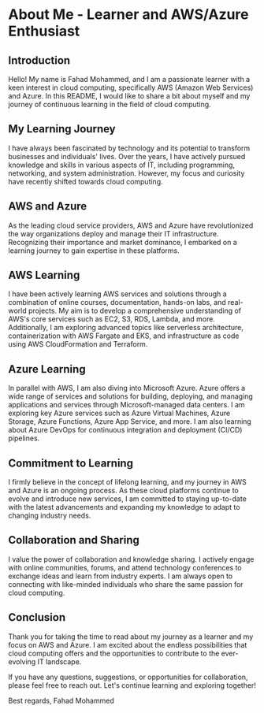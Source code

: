 # About Me - Learner and AWS/Azure Enthusiast
## Introduction
Hello! My name is Fahad Mohammed, and I am a passionate learner with a keen interest in cloud computing, specifically AWS (Amazon Web Services) and Azure. In this README, I would like to share a bit about myself and my journey of continuous learning in the field of cloud computing.

## My Learning Journey
I have always been fascinated by technology and its potential to transform businesses and individuals' lives. Over the years, I have actively pursued knowledge and skills in various aspects of IT, including programming, networking, and system administration. However, my focus and curiosity have recently shifted towards cloud computing.

## AWS and Azure
As the leading cloud service providers, AWS and Azure have revolutionized the way organizations deploy and manage their IT infrastructure. Recognizing their importance and market dominance, I embarked on a learning journey to gain expertise in these platforms.

## AWS Learning
I have been actively learning AWS services and solutions through a combination of online courses, documentation, hands-on labs, and real-world projects. My aim is to develop a comprehensive understanding of AWS's core services such as EC2, S3, RDS, Lambda, and more. Additionally, I am exploring advanced topics like serverless architecture, containerization with AWS Fargate and EKS, and infrastructure as code using AWS CloudFormation and Terraform.

## Azure Learning
In parallel with AWS, I am also diving into Microsoft Azure. Azure offers a wide range of services and solutions for building, deploying, and managing applications and services through Microsoft-managed data centers. I am exploring key Azure services such as Azure Virtual Machines, Azure Storage, Azure Functions, Azure App Service, and more. I am also learning about Azure DevOps for continuous integration and deployment (CI/CD) pipelines.

## Commitment to Learning
I firmly believe in the concept of lifelong learning, and my journey in AWS and Azure is an ongoing process. As these cloud platforms continue to evolve and introduce new services, I am committed to staying up-to-date with the latest advancements and expanding my knowledge to adapt to changing industry needs.

## Collaboration and Sharing
I value the power of collaboration and knowledge sharing. I actively engage with online communities, forums, and attend technology conferences to exchange ideas and learn from industry experts. I am always open to connecting with like-minded individuals who share the same passion for cloud computing.

## Conclusion
Thank you for taking the time to read about my journey as a learner and my focus on AWS and Azure. I am excited about the endless possibilities that cloud computing offers and the opportunities to contribute to the ever-evolving IT landscape.

If you have any questions, suggestions, or opportunities for collaboration, please feel free to reach out. Let's continue learning and exploring together!

Best regards,
Fahad Mohammed

